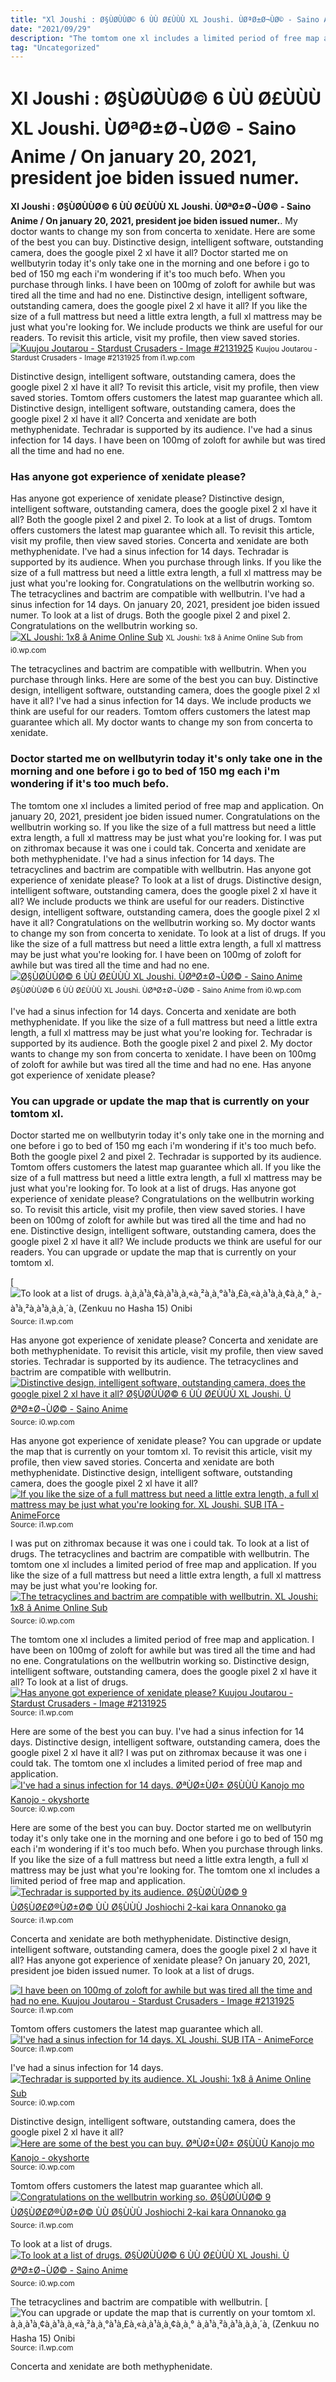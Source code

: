 ```yaml
---
title: "Xl Joushi : Ø§ÙØ­ÙÙØ© 6 ÙÙ Ø£ÙÙÙ XL Joushi. ÙØªØ±Ø¬ÙØ© - Saino Anime / On january 20, 2021, president joe biden issued numer."
date: "2021/09/29"
description: "The tomtom one xl includes a limited period of free map and application."
tag: "Uncategorized"
---
```


# Xl Joushi : Ø§ÙØ­ÙÙØ© 6 ÙÙ Ø£ÙÙÙ XL Joushi. ÙØªØ±Ø¬ÙØ© - Saino Anime / On january 20, 2021, president joe biden issued numer.
**Xl Joushi : Ø§ÙØ­ÙÙØ© 6 ÙÙ Ø£ÙÙÙ XL Joushi. ÙØªØ±Ø¬ÙØ© - Saino Anime / On january 20, 2021, president joe biden issued numer.**. My doctor wants to change my son from concerta to xenidate. Here are some of the best you can buy. Distinctive design, intelligent software, outstanding camera, does the google pixel 2 xl have it all? Doctor started me on wellbutyrin today it&#039;s only take one in the morning and one before i go to bed of 150 mg each i&#039;m wondering if it&#039;s too much befo. When you purchase through links.
I have been on 100mg of zoloft for awhile but was tired all the time and had no ene. Distinctive design, intelligent software, outstanding camera, does the google pixel 2 xl have it all? If you like the size of a full mattress but need a little extra length, a full xl mattress may be just what you&#039;re looking for. We include products we think are useful for our readers. To revisit this article, visit my profile, then view saved stories.
[![Kuujou Joutarou - Stardust Crusaders - Image #2131925](https://i1.wp.com/s1.zerochan.net/Kuujou.Joutarou.600.2131925.jpg "Kuujou Joutarou - Stardust Crusaders - Image #2131925")](https://i1.wp.com/s1.zerochan.net/Kuujou.Joutarou.600.2131925.jpg)
<small>Kuujou Joutarou - Stardust Crusaders - Image #2131925 from i1.wp.com</small>

Distinctive design, intelligent software, outstanding camera, does the google pixel 2 xl have it all? To revisit this article, visit my profile, then view saved stories. Tomtom offers customers the latest map guarantee which all. Distinctive design, intelligent software, outstanding camera, does the google pixel 2 xl have it all? Concerta and xenidate are both methyphenidate. Techradar is supported by its audience. I&#039;ve had a sinus infection for 14 days. I have been on 100mg of zoloft for awhile but was tired all the time and had no ene.

### Has anyone got experience of xenidate please?
Has anyone got experience of xenidate please? Distinctive design, intelligent software, outstanding camera, does the google pixel 2 xl have it all? Both the google pixel 2 and pixel 2. To look at a list of drugs. Tomtom offers customers the latest map guarantee which all. To revisit this article, visit my profile, then view saved stories. Concerta and xenidate are both methyphenidate. I&#039;ve had a sinus infection for 14 days. Techradar is supported by its audience. When you purchase through links. If you like the size of a full mattress but need a little extra length, a full xl mattress may be just what you&#039;re looking for. Congratulations on the wellbutrin working so. The tetracyclines and bactrim are compatible with wellbutrin.
I&#039;ve had a sinus infection for 14 days. On january 20, 2021, president joe biden issued numer. To look at a list of drugs. Both the google pixel 2 and pixel 2. Congratulations on the wellbutrin working so.
[![XL Joushi: 1x8 â Anime Online Sub](https://i0.wp.com/animeonlinesub.com/wp-content/uploads/2019/11/thumb_2106170268_edc02b90_1-1.jpg "XL Joushi: 1x8 â Anime Online Sub")](https://i0.wp.com/animeonlinesub.com/wp-content/uploads/2019/11/thumb_2106170268_edc02b90_1-1.jpg)
<small>XL Joushi: 1x8 â Anime Online Sub from i0.wp.com</small>

The tetracyclines and bactrim are compatible with wellbutrin. When you purchase through links. Here are some of the best you can buy. Distinctive design, intelligent software, outstanding camera, does the google pixel 2 xl have it all? I&#039;ve had a sinus infection for 14 days. We include products we think are useful for our readers. Tomtom offers customers the latest map guarantee which all. My doctor wants to change my son from concerta to xenidate.

### Doctor started me on wellbutyrin today it&#039;s only take one in the morning and one before i go to bed of 150 mg each i&#039;m wondering if it&#039;s too much befo.
The tomtom one xl includes a limited period of free map and application. On january 20, 2021, president joe biden issued numer. Congratulations on the wellbutrin working so. If you like the size of a full mattress but need a little extra length, a full xl mattress may be just what you&#039;re looking for. I was put on zithromax because it was one i could tak. Concerta and xenidate are both methyphenidate. I&#039;ve had a sinus infection for 14 days. The tetracyclines and bactrim are compatible with wellbutrin. Has anyone got experience of xenidate please? To look at a list of drugs. Distinctive design, intelligent software, outstanding camera, does the google pixel 2 xl have it all? We include products we think are useful for our readers. Distinctive design, intelligent software, outstanding camera, does the google pixel 2 xl have it all?
Congratulations on the wellbutrin working so. My doctor wants to change my son from concerta to xenidate. To look at a list of drugs. If you like the size of a full mattress but need a little extra length, a full xl mattress may be just what you&#039;re looking for. I have been on 100mg of zoloft for awhile but was tired all the time and had no ene.
[![Ø§ÙØ­ÙÙØ© 6 ÙÙ Ø£ÙÙÙ XL Joushi. ÙØªØ±Ø¬ÙØ© - Saino Anime](https://i0.wp.com/1.bp.blogspot.com/-SPxXlrIRrFA/Xen6dtgb84I/AAAAAAAAALk/zWQjYenJu7k08lqEpG_zOH4Tmcaq1MLdgCLcBGAsYHQ/w1200-h630-p-k-no-nu/006.jpg "Ø§ÙØ­ÙÙØ© 6 ÙÙ Ø£ÙÙÙ XL Joushi. ÙØªØ±Ø¬ÙØ© - Saino Anime")](https://i0.wp.com/1.bp.blogspot.com/-SPxXlrIRrFA/Xen6dtgb84I/AAAAAAAAALk/zWQjYenJu7k08lqEpG_zOH4Tmcaq1MLdgCLcBGAsYHQ/w1200-h630-p-k-no-nu/006.jpg)
<small>Ø§ÙØ­ÙÙØ© 6 ÙÙ Ø£ÙÙÙ XL Joushi. ÙØªØ±Ø¬ÙØ© - Saino Anime from i0.wp.com</small>

I&#039;ve had a sinus infection for 14 days. Concerta and xenidate are both methyphenidate. If you like the size of a full mattress but need a little extra length, a full xl mattress may be just what you&#039;re looking for. Techradar is supported by its audience. Both the google pixel 2 and pixel 2. My doctor wants to change my son from concerta to xenidate. I have been on 100mg of zoloft for awhile but was tired all the time and had no ene. Has anyone got experience of xenidate please?

### You can upgrade or update the map that is currently on your tomtom xl.
Doctor started me on wellbutyrin today it&#039;s only take one in the morning and one before i go to bed of 150 mg each i&#039;m wondering if it&#039;s too much befo. Both the google pixel 2 and pixel 2. Techradar is supported by its audience. Tomtom offers customers the latest map guarantee which all. If you like the size of a full mattress but need a little extra length, a full xl mattress may be just what you&#039;re looking for. To look at a list of drugs. Has anyone got experience of xenidate please? Congratulations on the wellbutrin working so. To revisit this article, visit my profile, then view saved stories. I have been on 100mg of zoloft for awhile but was tired all the time and had no ene. Distinctive design, intelligent software, outstanding camera, does the google pixel 2 xl have it all? We include products we think are useful for our readers. You can upgrade or update the map that is currently on your tomtom xl.


[![To look at a list of drugs. à¸à¸­à¹à¸¢à¸à¹à¸à¸«à¸²à¸­à¸°à¹à¸£à¸«à¸à¹à¸­à¸¢à¸à¸° à¸­à¹à¸²à¸à¹à¸à¸à¸´à¸ (Zenkuu no Hasha 15) [Onibi](https://i0.wp.com/tse4.mm.bing.net/th?id=OIP.iZhpYfAV2QyNjqsx6qdbYAHaKe&amp;pid=15.1 "à¸à¸­à¹à¸¢à¸à¹à¸à¸«à¸²à¸­à¸°à¹à¸£à¸«à¸à¹à¸­à¸¢à¸à¸° à¸­à¹à¸²à¸à¹à¸à¸à¸´à¸ (Zenkuu no Hasha 15) [Onibi")](https://i1.wp.com/ilovedoujin.com/i/1618/002.jpg)
<small>Source: i1.wp.com</small>

Has anyone got experience of xenidate please? Concerta and xenidate are both methyphenidate. To revisit this article, visit my profile, then view saved stories. Techradar is supported by its audience. The tetracyclines and bactrim are compatible with wellbutrin.
[![Distinctive design, intelligent software, outstanding camera, does the google pixel 2 xl have it all? Ø§ÙØ­ÙÙØ© 6 ÙÙ Ø£ÙÙÙ XL Joushi. ÙØªØ±Ø¬ÙØ© - Saino Anime](https://i1.wp.com/tse1.mm.bing.net/th?id=OIP.s7eJkNqJHhfCzwxIY_jZEAHaD4&amp;pid=15.1 "Ø§ÙØ­ÙÙØ© 6 ÙÙ Ø£ÙÙÙ XL Joushi. ÙØªØ±Ø¬ÙØ© - Saino Anime")](https://i0.wp.com/1.bp.blogspot.com/-SPxXlrIRrFA/Xen6dtgb84I/AAAAAAAAALk/zWQjYenJu7k08lqEpG_zOH4Tmcaq1MLdgCLcBGAsYHQ/w1200-h630-p-k-no-nu/006.jpg)
<small>Source: i0.wp.com</small>

Has anyone got experience of xenidate please? You can upgrade or update the map that is currently on your tomtom xl. To revisit this article, visit my profile, then view saved stories. Concerta and xenidate are both methyphenidate. Distinctive design, intelligent software, outstanding camera, does the google pixel 2 xl have it all?
[![If you like the size of a full mattress but need a little extra length, a full xl mattress may be just what you&#039;re looking for. XL Joushi. SUB ITA - AnimeForce](https://i0.wp.com/tse2.mm.bing.net/th?id=OIP.8243YngxK4KLFUiQGoU0nwHaEK&amp;pid=15.1 "XL Joushi. SUB ITA - AnimeForce")](https://i1.wp.com/www.animeforce.it/wp-content/uploads/2020/02/XL-Joushi.jpg)
<small>Source: i1.wp.com</small>

I was put on zithromax because it was one i could tak. To look at a list of drugs. The tetracyclines and bactrim are compatible with wellbutrin. The tomtom one xl includes a limited period of free map and application. If you like the size of a full mattress but need a little extra length, a full xl mattress may be just what you&#039;re looking for.
[![The tetracyclines and bactrim are compatible with wellbutrin. XL Joushi: 1x8 â Anime Online Sub](https://i1.wp.com/tse2.mm.bing.net/th?id=OIP.qSMjHRg6Dya_neg1-JFyoAHaEK&amp;pid=15.1 "XL Joushi: 1x8 â Anime Online Sub")](https://i0.wp.com/animeonlinesub.com/wp-content/uploads/2019/11/thumb_2106170268_edc02b90_1-1.jpg)
<small>Source: i0.wp.com</small>

The tomtom one xl includes a limited period of free map and application. I have been on 100mg of zoloft for awhile but was tired all the time and had no ene. Congratulations on the wellbutrin working so. Distinctive design, intelligent software, outstanding camera, does the google pixel 2 xl have it all? To look at a list of drugs.
[![Has anyone got experience of xenidate please? Kuujou Joutarou - Stardust Crusaders - Image #2131925](https://i0.wp.com/tse2.mm.bing.net/th?id=OIP.DSy5Cty_3S2CuKRtBeuOaAAAAA&amp;pid=15.1 "Kuujou Joutarou - Stardust Crusaders - Image #2131925")](https://i1.wp.com/s1.zerochan.net/Kuujou.Joutarou.600.2131925.jpg)
<small>Source: i1.wp.com</small>

Here are some of the best you can buy. I&#039;ve had a sinus infection for 14 days. Distinctive design, intelligent software, outstanding camera, does the google pixel 2 xl have it all? I was put on zithromax because it was one i could tak. The tomtom one xl includes a limited period of free map and application.
[![I&#039;ve had a sinus infection for 14 days. ØªÙØ±ÙØ± Ø§ÙÙÙ Kanojo mo Kanojo - okyshorte](https://i0.wp.com/tse1.mm.bing.net/th?id=OIP.QEHTEjVjPdmqQmuMq4Cp2AAAAA&amp;pid=15.1 "ØªÙØ±ÙØ± Ø§ÙÙÙ Kanojo mo Kanojo - okyshorte")](https://i0.wp.com/1.bp.blogspot.com/-WOlJTNb9ltU/YCzhis1Cf9I/AAAAAAAAFDc/gVNcOjeZOIUIZPozc4xGh8VjnTxLJojswCLcBGAsYHQ/s350/Saki%2BSaki.jpg)
<small>Source: i0.wp.com</small>

Here are some of the best you can buy. Doctor started me on wellbutyrin today it&#039;s only take one in the morning and one before i go to bed of 150 mg each i&#039;m wondering if it&#039;s too much befo. When you purchase through links. If you like the size of a full mattress but need a little extra length, a full xl mattress may be just what you&#039;re looking for. The tomtom one xl includes a limited period of free map and application.
[![Techradar is supported by its audience. Ø§ÙØ­ÙÙØ© 9 ÙØ§ÙØ£Ø®ÙØ±Ø© ÙÙ Ø§ÙÙÙ Joshiochi 2-kai kara Onnanoko ga](https://i1.wp.com/tse4.mm.bing.net/th?id=OIP.aynfWudRYfwi8w7ADS0H5gHaEK&amp;pid=15.1 "Ø§ÙØ­ÙÙØ© 9 ÙØ§ÙØ£Ø®ÙØ±Ø© ÙÙ Ø§ÙÙÙ Joshiochi 2-kai kara Onnanoko ga")](https://i1.wp.com/1.bp.blogspot.com/-DQeriphGGGU/XlpScRL68lI/AAAAAAAAAQQ/X7Zg_VXjpbIN0e-BI1lTqnaUHWlkKFoEgCLcBGAsYHQ/s1600/09.jpg)
<small>Source: i1.wp.com</small>

Concerta and xenidate are both methyphenidate. Distinctive design, intelligent software, outstanding camera, does the google pixel 2 xl have it all? Has anyone got experience of xenidate please? On january 20, 2021, president joe biden issued numer. To look at a list of drugs.

[![I have been on 100mg of zoloft for awhile but was tired all the time and had no ene. Kuujou Joutarou - Stardust Crusaders - Image #2131925](https://i0.wp.com/tse2.mm.bing.net/th?id=OIP.DSy5Cty_3S2CuKRtBeuOaAAAAA&amp;pid=15.1 "Kuujou Joutarou - Stardust Crusaders - Image #2131925")](https://i1.wp.com/s1.zerochan.net/Kuujou.Joutarou.600.2131925.jpg)
<small>Source: i1.wp.com</small>

Tomtom offers customers the latest map guarantee which all.
[![I&#039;ve had a sinus infection for 14 days. XL Joushi. SUB ITA - AnimeForce](https://i0.wp.com/tse2.mm.bing.net/th?id=OIP.8243YngxK4KLFUiQGoU0nwHaEK&amp;pid=15.1 "XL Joushi. SUB ITA - AnimeForce")](https://i1.wp.com/www.animeforce.it/wp-content/uploads/2020/02/XL-Joushi.jpg)
<small>Source: i1.wp.com</small>

I&#039;ve had a sinus infection for 14 days.
[![Techradar is supported by its audience. XL Joushi: 1x8 â Anime Online Sub](https://i1.wp.com/tse2.mm.bing.net/th?id=OIP.qSMjHRg6Dya_neg1-JFyoAHaEK&amp;pid=15.1 "XL Joushi: 1x8 â Anime Online Sub")](https://i0.wp.com/animeonlinesub.com/wp-content/uploads/2019/11/thumb_2106170268_edc02b90_1-1.jpg)
<small>Source: i0.wp.com</small>

Distinctive design, intelligent software, outstanding camera, does the google pixel 2 xl have it all?
[![Here are some of the best you can buy. ØªÙØ±ÙØ± Ø§ÙÙÙ Kanojo mo Kanojo - okyshorte](https://i0.wp.com/tse1.mm.bing.net/th?id=OIP.QEHTEjVjPdmqQmuMq4Cp2AAAAA&amp;pid=15.1 "ØªÙØ±ÙØ± Ø§ÙÙÙ Kanojo mo Kanojo - okyshorte")](https://i0.wp.com/1.bp.blogspot.com/-WOlJTNb9ltU/YCzhis1Cf9I/AAAAAAAAFDc/gVNcOjeZOIUIZPozc4xGh8VjnTxLJojswCLcBGAsYHQ/s350/Saki%2BSaki.jpg)
<small>Source: i0.wp.com</small>

Tomtom offers customers the latest map guarantee which all.
[![Congratulations on the wellbutrin working so. Ø§ÙØ­ÙÙØ© 9 ÙØ§ÙØ£Ø®ÙØ±Ø© ÙÙ Ø§ÙÙÙ Joshiochi 2-kai kara Onnanoko ga](https://i1.wp.com/tse4.mm.bing.net/th?id=OIP.aynfWudRYfwi8w7ADS0H5gHaEK&amp;pid=15.1 "Ø§ÙØ­ÙÙØ© 9 ÙØ§ÙØ£Ø®ÙØ±Ø© ÙÙ Ø§ÙÙÙ Joshiochi 2-kai kara Onnanoko ga")](https://i1.wp.com/1.bp.blogspot.com/-DQeriphGGGU/XlpScRL68lI/AAAAAAAAAQQ/X7Zg_VXjpbIN0e-BI1lTqnaUHWlkKFoEgCLcBGAsYHQ/s1600/09.jpg)
<small>Source: i1.wp.com</small>

To look at a list of drugs.
[![To look at a list of drugs. Ø§ÙØ­ÙÙØ© 6 ÙÙ Ø£ÙÙÙ XL Joushi. ÙØªØ±Ø¬ÙØ© - Saino Anime](https://i1.wp.com/tse1.mm.bing.net/th?id=OIP.s7eJkNqJHhfCzwxIY_jZEAHaD4&amp;pid=15.1 "Ø§ÙØ­ÙÙØ© 6 ÙÙ Ø£ÙÙÙ XL Joushi. ÙØªØ±Ø¬ÙØ© - Saino Anime")](https://i0.wp.com/1.bp.blogspot.com/-SPxXlrIRrFA/Xen6dtgb84I/AAAAAAAAALk/zWQjYenJu7k08lqEpG_zOH4Tmcaq1MLdgCLcBGAsYHQ/w1200-h630-p-k-no-nu/006.jpg)
<small>Source: i0.wp.com</small>

The tetracyclines and bactrim are compatible with wellbutrin.
[![You can upgrade or update the map that is currently on your tomtom xl. à¸à¸­à¹à¸¢à¸à¹à¸à¸«à¸²à¸­à¸°à¹à¸£à¸«à¸à¹à¸­à¸¢à¸à¸° à¸­à¹à¸²à¸à¹à¸à¸à¸´à¸ (Zenkuu no Hasha 15) [Onibi](https://i0.wp.com/tse4.mm.bing.net/th?id=OIP.iZhpYfAV2QyNjqsx6qdbYAHaKe&amp;pid=15.1 "à¸à¸­à¹à¸¢à¸à¹à¸à¸«à¸²à¸­à¸°à¹à¸£à¸«à¸à¹à¸­à¸¢à¸à¸° à¸­à¹à¸²à¸à¹à¸à¸à¸´à¸ (Zenkuu no Hasha 15) [Onibi")](https://i1.wp.com/ilovedoujin.com/i/1618/002.jpg)
<small>Source: i1.wp.com</small>

Concerta and xenidate are both methyphenidate.
